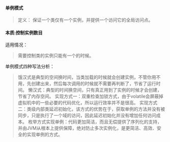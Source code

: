 #### 单例模式
> 定义：
> 保证一个类仅有一个实例，并提供一个访问它的全局访问点。

#### 本质:控制实例数目

适用情况：
> 需要控制类的实例只能有一个的时候。

单例模式四种写法分析：

> 饿汉式是典型的空间换时间，当类加载的时候就会创建实例，不管你用不用，先创建出来，然后每次调用的时候就不需要再判断了，节省了运行时间。
> 懒汉式：典型的时间换空间，只有真正用到了实例的时候才会创建，节省了内存空间。
> 实现方式一：双重检查加锁方式，由于volatile会屏蔽掉虚拟机中的一些必要的代码优化，所以运行效率并不是很高。
> 实现方式二：类级内部类延迟初始化，该方式的优势在于，获取单例的方法并没有被同步，只是执行了一个域的访问，因此延迟初始化并没有增加任何访问成本。
> 枚举方式实现单例：代码更加简洁，而且无偿提供了序列化的支持，并由JVM从根本上提供保障，绝对防止多次实例化，是更简洁、高效、安全的实现单例的方式。